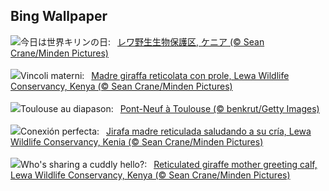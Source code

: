## Bing Wallpaper
![](https://www.bing.com/th?id=OHR.LewaGiraffe_JA-JP1858057864_UHD.jpg&w=1000)今日は世界キリンの日:&nbsp;&ensp;[レワ野生生物保護区, ケニア (© Sean Crane/Minden Pictures)](https://www.bing.com/th?id=OHR.LewaGiraffe_JA-JP1858057864_UHD.jpg)
<br><br/>
![](https://www.bing.com/th?id=OHR.LewaGiraffe_IT-IT6350350663_UHD.jpg&w=1000)Vincoli materni:&nbsp;&ensp;[Madre giraffa reticolata con prole, Lewa Wildlife Conservancy, Kenya (© Sean Crane/Minden Pictures)](https://www.bing.com/th?id=OHR.LewaGiraffe_IT-IT6350350663_UHD.jpg)
<br><br/>
![](https://www.bing.com/th?id=OHR.MusicDayToulouse_FR-FR5434347440_UHD.jpg&w=1000)Toulouse au diapason:&nbsp;&ensp;[Pont-Neuf à Toulouse (© benkrut/Getty Images)](https://www.bing.com/th?id=OHR.MusicDayToulouse_FR-FR5434347440_UHD.jpg)
<br><br/>
![](https://www.bing.com/th?id=OHR.LewaGiraffe_ES-ES7726305144_UHD.jpg&w=1000)Conexión perfecta:&nbsp;&ensp;[Jirafa madre reticulada saludando a su cría, Lewa Wildlife Conservancy, Kenia (© Sean Crane/Minden Pictures)](https://www.bing.com/th?id=OHR.LewaGiraffe_ES-ES7726305144_UHD.jpg)
<br><br/>
![](https://www.bing.com/th?id=OHR.LewaGiraffe_EN-GB5426424156_UHD.jpg&w=1000)Who's sharing a cuddly hello?:&nbsp;&ensp;[Reticulated giraffe mother greeting calf, Lewa Wildlife Conservancy, Kenya (© Sean Crane/Minden Pictures)](https://www.bing.com/th?id=OHR.LewaGiraffe_EN-GB5426424156_UHD.jpg)
<br><br/>
